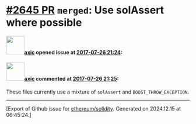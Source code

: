 # [\#2645 PR](https://github.com/ethereum/solidity/pull/2645) `merged`: Use solAssert where possible

#### <img src="https://avatars.githubusercontent.com/u/20340?v=4" width="50">[axic](https://github.com/axic) opened issue at [2017-07-26 21:24](https://github.com/ethereum/solidity/pull/2645):



#### <img src="https://avatars.githubusercontent.com/u/20340?v=4" width="50">[axic](https://github.com/axic) commented at [2017-07-26 21:25](https://github.com/ethereum/solidity/pull/2645#issuecomment-318187498):

These files currently use a mixture of `solAssert` and `BOOST_THROW_EXCEPTION`.


-------------------------------------------------------------------------------



[Export of Github issue for [ethereum/solidity](https://github.com/ethereum/solidity). Generated on 2024.12.15 at 06:45:24.]
